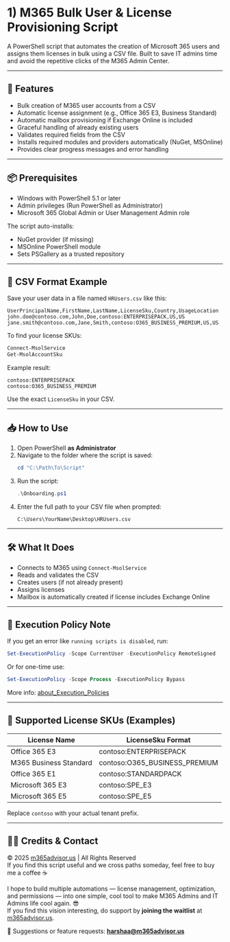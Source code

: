 # 1) M365 Bulk User & License Provisioning Script

A PowerShell script that automates the creation of Microsoft 365 users and assigns them licenses in bulk using a CSV file. Built to save IT admins time and avoid the repetitive clicks of the M365 Admin Center.

---

## 🚀 Features

- Bulk creation of M365 user accounts from a CSV
- Automatic license assignment (e.g., Office 365 E3, Business Standard)
- Automatic mailbox provisioning if Exchange Online is included
- Graceful handling of already existing users
- Validates required fields from the CSV
- Installs required modules and providers automatically (NuGet, MSOnline)
- Provides clear progress messages and error handling

---

## 📦 Prerequisites

- Windows with PowerShell 5.1 or later
- Admin privileges (Run PowerShell as Administrator)
- Microsoft 365 Global Admin or User Management Admin role

The script auto-installs:
- NuGet provider (if missing)
- MSOnline PowerShell module
- Sets PSGallery as a trusted repository

---

## 📂 CSV Format Example

Save your user data in a file named `HRUsers.csv` like this:

```csv
UserPrincipalName,FirstName,LastName,LicenseSku,Country,UsageLocation
john.doe@contoso.com,John,Doe,contoso:ENTERPRISEPACK,US,US
jane.smith@contoso.com,Jane,Smith,contoso:O365_BUSINESS_PREMIUM,US,US
```

To find your license SKUs:
```powershell
Connect-MsolService
Get-MsolAccountSku
```
Example result:
```
contoso:ENTERPRISEPACK
contoso:O365_BUSINESS_PREMIUM
```
Use the exact `LicenseSku` in your CSV.

---

## 📥 How to Use

1. Open PowerShell **as Administrator**
2. Navigate to the folder where the script is saved:
   ```powershell
   cd "C:\Path\To\Script"
   ```
3. Run the script:
   ```powershell
   .\Onboarding.ps1
   ```
4. Enter the full path to your CSV file when prompted:
   ```
   C:\Users\YourName\Desktop\HRUsers.csv
   ```

---

## 🛠️ What It Does

- Connects to M365 using `Connect-MsolService`
- Reads and validates the CSV
- Creates users (if not already present)
- Assigns licenses
- Mailbox is automatically created if license includes Exchange Online

---

## 🔐 Execution Policy Note
If you get an error like `running scripts is disabled`, run:
```powershell
Set-ExecutionPolicy -Scope CurrentUser -ExecutionPolicy RemoteSigned
```

Or for one-time use:
```powershell
Set-ExecutionPolicy -Scope Process -ExecutionPolicy Bypass
```

More info: [about_Execution_Policies](https://learn.microsoft.com/en-us/powershell/module/microsoft.powershell.core/about/about_execution_policies)

---

## 📘 Supported License SKUs (Examples)

| License Name                     | LicenseSku Format                 |
|----------------------------------|-----------------------------------|
| Office 365 E3                   | contoso:ENTERPRISEPACK            |
| M365 Business Standard          | contoso:O365_BUSINESS_PREMIUM     |
| Office 365 E1                   | contoso:STANDARDPACK              |
| Microsoft 365 E3                | contoso:SPE_E3                    |
| Microsoft 365 E5                | contoso:SPE_E5                    |

Replace `contoso` with your actual tenant prefix.

---

## 🧙‍♂️ Credits & Contact

© 2025 [m365advisor.us](https://www.m365advisor.us) | All Rights Reserved  
If you find this script useful and we cross paths someday, feel free to buy me a coffee ☕  

I hope to build multiple automations — license management, optimization, and permissions — into one simple, cool tool to make M365 Admins and IT Admins life cool again. 😎  
If you find this vision interesting, do support by **joining the waitlist** at [m365advisor.us](https://www.m365advisor.us).

📧 Suggestions or feature requests: **harshaa@m365advisor.us**

